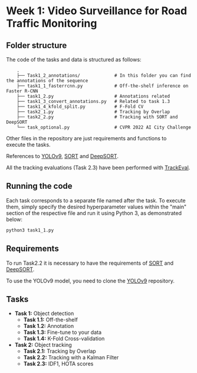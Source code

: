 # Week 1: Video Surveillance for Road Traffic Monitoring

## Folder structure 
The code of the tasks and data is structured as follows:

        .
        ├── Task1_2_annotations/             # In this folder you can find the annotations of the sequence
        ├── task1_1_fasterrcnn.py            # Off-the-shelf inference on Faster R-CNN
        ├── task1_2.py                       # Annotations related
        ├── task1_3_convert_annotations.py   # Related to task 1.3
        ├── task1_4_kfold_split.py           # F-Fold CV
        ├── task2_1.py                       # Tracking by Overlap
        ├── task2_2.py                       # Tracking with SORT and DeepSORT       
        └── task_optional.py                 # CVPR 2022 AI City Challenge    

Other files in the repository are just requirements and functions to execute the tasks.

References to [YOLOv9](https://github.com/WongKinYiu/yolov9), [SORT](https://github.com/abewley/sort) and [DeepSORT](https://github.com/nwojke/deep_sort).

All the tracking evaluations (Task 2.3) have been performed with [TrackEval](https://github.com/JonathonLuiten/TrackEval).

## Running the code
Each task corresponds to a separate file named after the task. To execute them, simply specify the desired hyperparameter values within the "main" section of the respective file and run it using Python 3, as demonstrated below:

```bash
python3 task1_1.py
 ```

## Requirements
To run Task2.2 it is necessary to have the requirements of [SORT](https://github.com/abewley/sort) and [DeepSORT](https://github.com/nwojke/deep_sort).

To use the YOLOv9 model, you need to clone the [YOLOv9](https://github.com/WongKinYiu/yolov9) repository.

## Tasks
- **Task 1:** Object detection
  - **Task 1.1:** Off-the-shelf
  - **Task 1.2:** Annotation
  - **Task 1.3:** Fine-tune to your data
  - **Task 1.4:** K-Fold Cross-validation
- **Task 2:** Object tracking
  - **Task 2.1:** Tracking by Overlap
  - **Task 2.2:** Tracking with a Kalman Filter
  - **Task 2.3:** IDF1, HOTA scores
